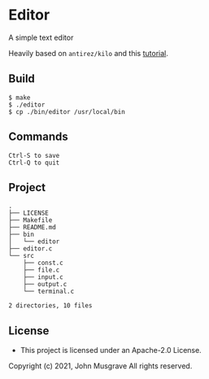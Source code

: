# Editor
A simple text editor

Heavily based on `antirez/kilo` and this [tutorial](https://viewsourcecode.org/snaptoken/kilo/index.html).

## Build

```
$ make
$ ./editor
$ cp ./bin/editor /usr/local/bin
```

## Commands
```
Ctrl-S to save
Ctrl-Q to quit
```

## Project
```
.
├── LICENSE
├── Makefile
├── README.md
├── bin
│   └── editor
├── editor.c
└── src
    ├── const.c
    ├── file.c
    ├── input.c
    ├── output.c
    └── terminal.c

2 directories, 10 files
```

## License
 * This project is licensed under an Apache-2.0 License.

Copyright (c) 2021, John Musgrave All rights reserved.
